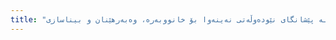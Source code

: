 ```yaml
---
title: "لە بەشی پێشانگای کۆمپانیای کارەش، پارێزگاری نەینەوا نەجم عەبدوڵڵا جبوری سەردانێکی بەرچاوی کرد لە پێشانگای نێودەوڵەتی نەینەوا بۆ خانووبەرە، وەبەرهێنان و بیناسازی"
---
```

